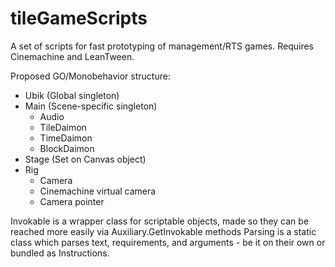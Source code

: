 # tileGameScripts
A set of scripts for fast prototyping of management/RTS games.
Requires Cinemachine and LeanTween.

Proposed GO/Monobehavior structure:
+ Ubik (Global singleton)
+ Main (Scene-specific singleton)
    + Audio
    + TileDaimon
    + TimeDaimon
    + BlockDaimon
+ Stage (Set on Canvas object)
+ Rig
    + Camera
    + Cinemachine virtual camera
    + Camera pointer

Invokable is a wrapper class for scriptable objects, made so they can be reached more easily via Auxiliary.GetInvokable methods
Parsing is a static class which parses text, requirements, and arguments - be it on their own or bundled as Instructions. 
